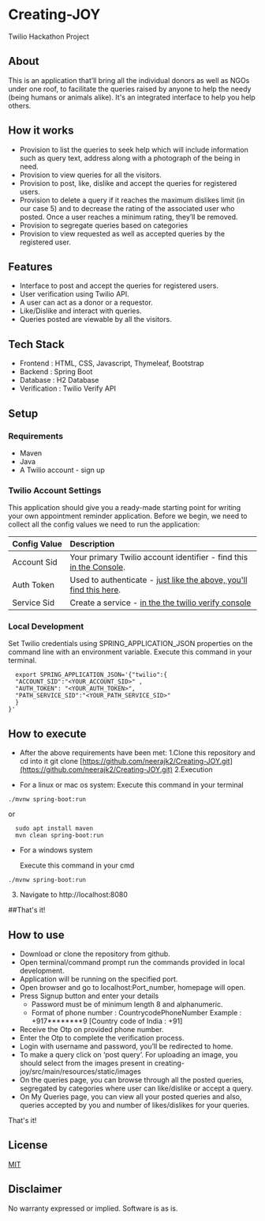 # Creating-JOY
Twilio Hackathon Project

## About
This is an application that’ll bring all the individual donors as well as NGOs under one roof, to facilitate the queries raised by anyone to help the needy (being humans or animals alike). It's an integrated interface to help you help others.


## How it works
- Provision to list the queries to seek help which will include information such as query text, address along with a photograph of the being in need.
- Provision to view queries for all the visitors.
- Provision to post, like, dislike and accept the queries for registered users.
- Provision to delete a query if it reaches the maximum dislikes limit (in our case 5) and to decrease the rating of the associated user who posted. Once a user reaches a minimum rating, they’ll be removed.
- Provision to segregate queries based on categories
- Provision to view requested as well as accepted queries by the registered user.



## Features
- Interface to post and accept the queries for registered users.
- User verification using Twilio API.
- A user can act as a donor or a requestor.
- Like/Dislike and interact with queries.
- Queries posted are viewable by all the visitors.



## Tech Stack

- Frontend : HTML, CSS, Javascript, Thymeleaf, Bootstrap
- Backend : Spring Boot 
- Database : H2 Database
- Verification : Twilio Verify API

## Setup
### Requirements
 - Maven
 - Java 
 - A Twilio account - sign up

 ### Twilio Account Settings

This application should give you a ready-made starting point for writing your
own appointment reminder application. Before we begin, we need to collect
all the config values we need to run the application:

| Config&nbsp;Value | Description                                                                                                                                                  |
| :---------------- | :----------------------------------------------------------------------------------------------------------------------------------------------------------- |
| Account&nbsp;Sid  | Your primary Twilio account identifier - find this [in the Console](https://www.twilio.com/console).                                                         |
| Auth&nbsp;Token   | Used to authenticate - [just like the above, you'll find this here](https://www.twilio.com/console).                                                         |
|   Service&nbsp;Sid | Create a service - [in the the twilio verify console](https://www.twilio.com/console/verify/services)
  
  

### Local Development


Set Twilio credentials using SPRING_APPLICATION_JSON properties on the command line with an environment variable. Execute this command in your terminal.
```
  export SPRING_APPLICATION_JSON='{"twilio":{
  "ACCOUNT_SID":"<YOUR_ACCOUNT_SID>" ,
  "AUTH_TOKEN": "<YOUR_AUTH_TOKEN>",
  "PATH_SERVICE_SID":"<YOUR_PATH_SERVICE_SID>" 
  }
}'
```
 
## How to execute
- After the above requirements have been met:
1.Clone this repository and cd into it
git clone [https://github.com/neerajk2/Creating-JOY.git](https://github.com/neerajk2/Creating-JOY.git)
2.Execution
 * For a linux or mac os system:
 Execute this command in your terminal
```
./mvnw spring-boot:run
   ```
or


```
  sudo apt install maven
  mvn clean spring-boot:run
```
 
* For a windows system 

     Execute this command in your cmd
 ``` 
 ./mvnw spring-boot:run
 ```
  3. Navigate to http://localhost:8080
  
  
##That's it!




## How to use 

- Download or clone the repository from github.
- Open terminal/command prompt run the commands provided in local development.
- Application will be running on the specified port.
- Open browser and go to localhost:Port_number, homepage will open.
- Press Signup button and enter your details 
     * Password must be of minimum length 8 and alphanumeric.
     * Format of phone number : CountrycodePhoneNumber
       Example : +917********9 [Country code of India : +91]	
- Receive the Otp on provided phone number.
- Enter the Otp to complete the verification process.
- Login with username and password, you’ll be redirected to home.
- To make a query click on ‘post query’. For uploading an image, you should select from the images present in 
 creating-joy/src/main/resources/static/images
- On the queries page, you can browse through all the posted queries, segregated by categories where user can like/dislike or accept a query.
- On My Queries page, you can view all your posted queries and also, queries accepted by you and number of likes/dislikes for your queries.


 

That's it!

## License

[MIT](http://www.opensource.org/licenses/mit-license.html)


## Disclaimer

No warranty expressed or implied. Software is as is.






